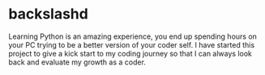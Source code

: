 # backslashd
Learning Python is an amazing experience, you end up spending hours on your PC trying to be a better version of your coder self. I have started this project to give a kick start to my coding journey so that I can always look back and evaluate my growth as a coder.
